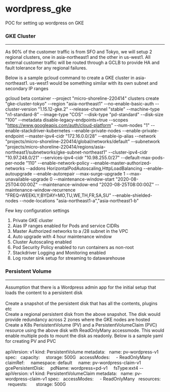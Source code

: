 # wordpress_gke
POC for setting up wordpress on GKE

### GKE Cluster
---------------
As 90% of the customer traffic is from SFO and Tokyo, we will setup 2 regional clusters, one in asia-northeast1 and the other in us-west1. All external customer traffic will be routed through a GCLB to provide HA and fault tolerance for any regional failures.

Below is a sample gcloud command to create a GKE cluster in asia-northeast1. us-west1 would be something similar with its own subnet and secondary IP ranges 

gcloud beta container --project "micro-shoreline-220414" clusters create "gke-cluster-tokyo" --region "asia-northeast1" --no-enable-basic-auth --cluster-version "1.15.12-gke.2" --release-channel "stable" --machine-type "n1-standard-8” --image-type "COS" --disk-type "pd-standard" --disk-size "100" --metadata disable-legacy-endpoints=true --scopes "https://www.googleapis.com/auth/cloud-platform" --num-nodes "1" --enable-stackdriver-kubernetes --enable-private-nodes --enable-private-endpoint --master-ipv4-cidr "172.16.0.0/28" --enable-ip-alias --network "projects/micro-shoreline-220414/global/networks/default" --subnetwork "projects/micro-shoreline-220414/regions/asia-northeast1/subnetworks/gke-subnet-northeast1" --cluster-ipv4-cidr "10.97.248.0/21" --services-ipv4-cidr "10.98.255.0/27" --default-max-pods-per-node "110" --enable-network-policy --enable-master-authorized-networks --addons HorizontalPodAutoscaling,HttpLoadBalancing --enable-autoupgrade --enable-autorepair --max-surge-upgrade 1 --max-unavailable-upgrade 0 --maintenance-window-start "2020-08-25T04:00:00Z" --maintenance-window-end "2020-08-25T08:00:00Z" --maintenance-window-recurrence "FREQ=WEEKLY;BYDAY=MO,TU,WE,TH,FR,SA,SU" --enable-shielded-nodes --node-locations "asia-northeast1-a","asia-northeast1-b"

Few key configuration settings<br/>
1. Private GKE cluster<br/>
2. Aias IP ranges enabled for Pods and service CIDRs<br/>
3. Master Authorized networks to a /28 subnet in the VPC<br/>
4. Auto upgrade with 4 hour maintenance window<br/>
5. Cluster Autoscaling enabled<br/>
6. Pod Security Policy enabled to run containers as non-root<br/>
7. Stackdriver Logging and Monitoring enabled<br/>
8. Log router sink setup for streaming to datawarehouse<br/>


### Persistent Volume
---------------------
Assumption that there is a Wordpress admin app for the initial setup that loads the content to a persistent disk<br/><br/>
Create a snapshot of the persistent disk that has all the contents, plugins etc<br/>
Create a regional persistent disk from the above snapshot. The disk would provide redundancy across 2 zones where the GKE nodes are hosted<br/>
Create a K8s PerisistentVolume (PV) and a PersistentVolumeClaim (PVC) resource using the above disk with ReadOnlyMany accessmode. This would enable multiple pods to mount the disk as readonly. Below is a sample yaml for creating PV and PVC<br/><br/>
apiVersion: v1
kind: PersistentVolume
metadata:
  name: pv-wordpress-v1
spec:
  capacity:
    storage: 500G
  accessModes:
    - ReadOnlyMany
  claimRef:
    namespace: default
    name: pv-wordpress-claim-v1
  gcePersistentDisk:
    pdName: wordpress=pd-v1
    fsType:ext4
\--
apiVersion: v1
kind: PersistentVolumeClaim
metadata:
  name: pv-wordpress-claim-v1
spec:
  accessModes:
    - ReadOnlyMany
  resources:
    requests:
      storage: 500G

